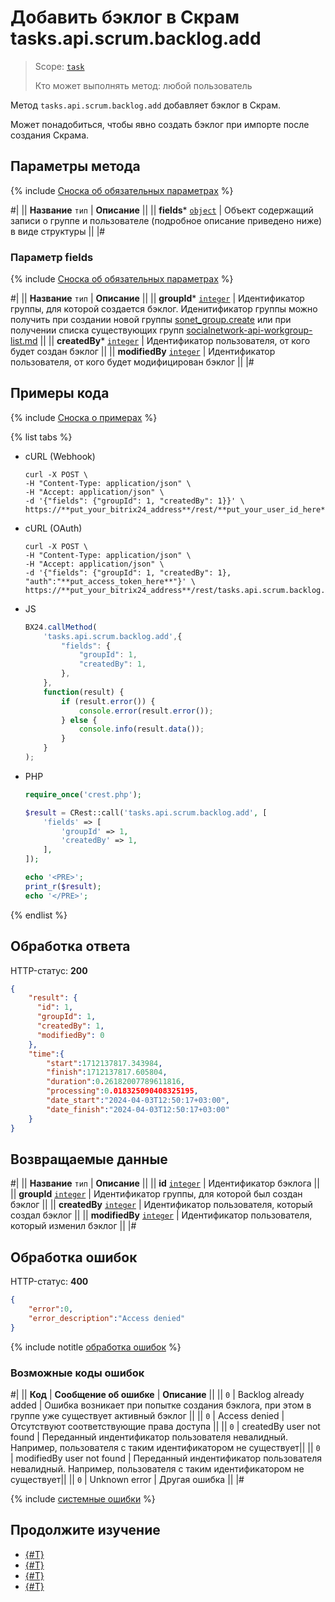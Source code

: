 # Добавить бэклог в Скрам tasks.api.scrum.backlog.add

> Scope: [`task`](../../../scopes/permissions.md)
>
> Кто может выполнять метод: любой пользователь

Метод `tasks.api.scrum.backlog.add` добавляет бэклог в Скрам.

Может понадобиться, чтобы явно создать бэклог при импорте после создания Скрама.

## Параметры метода

{% include [Сноска об обязательных параметрах](../../../../_includes/required.md) %}

#|
|| **Название**
`тип` | **Описание** ||
|| **fields***
[`object`](../../../data-types.md) | Объект содержащий записи о группе и пользователе (подробное описание приведено ниже) в виде структуры ||
|#

### Параметр fields

{% include [Сноска об обязательных параметрах](../../../../_includes/required.md) %}

#|
|| **Название**
`тип` | **Описание** ||
|| **groupId***
[`integer`](../../../data-types.md) | Идентификатор группы, для которой создается бэклог. Иденитификатор группы можно получить при создании новой группы [sonet_group.create](../../sonet-group-create.md) или при получении списка существующих групп [socialnetwork-api-workgroup-list.md](../../socialnetwork-api-workgroup-list.md) ||
|| **createdBy***
[`integer`](../../../data-types.md) | Идентификатор пользователя, от кого будет создан бэклог ||
|| **modifiedBy**
[`integer`](../../../data-types.md) | Идентификатор пользователя, от кого будет модифицирован бэклог ||
|#

## Примеры кода

{% include [Сноска о примерах](../../../../_includes/examples.md) %}

{% list tabs %}

- cURL (Webhook)

    ```http
    curl -X POST \
    -H "Content-Type: application/json" \
    -H "Accept: application/json" \
    -d '{"fields": {"groupId": 1, "createdBy": 1}}' \
    https://**put_your_bitrix24_address**/rest/**put_your_user_id_here**/**put_your_webbhook_here**/tasks.api.scrum.backlog.add
    ```

- cURL (OAuth)

    ```http
    curl -X POST \
    -H "Content-Type: application/json" \
    -H "Accept: application/json" \
    -d '{"fields": {"groupId": 1, "createdBy": 1}, "auth":"**put_access_token_here**"}' \
    https://**put_your_bitrix24_address**/rest/tasks.api.scrum.backlog.add
    ```

- JS

    ```js
    BX24.callMethod(
        'tasks.api.scrum.backlog.add',{
            "fields": {
                "groupId": 1,
                "createdBy": 1,
            },
        },
        function(result) {
            if (result.error()) {
                console.error(result.error());
            } else {
                console.info(result.data());
            }
        }
    );
    ```

- PHP

    ```php
    require_once('crest.php');

    $result = CRest::call('tasks.api.scrum.backlog.add', [
        'fields' => [
            'groupId' => 1,
            'createdBy' => 1,
        ],
    ]);

    echo '<PRE>';
    print_r($result);
    echo '</PRE>';
    ```

{% endlist %}

## Обработка ответа

HTTP-статус: **200**

```json
{
    "result": {
      "id": 1,
      "groupId": 1,
      "createdBy": 1,
      "modifiedBy": 0
    },
    "time":{
        "start":1712137817.343984,
        "finish":1712137817.605804,
        "duration":0.26182007789611816,
        "processing":0.018325090408325195,
        "date_start":"2024-04-03T12:50:17+03:00",
        "date_finish":"2024-04-03T12:50:17+03:00"
    }
}
```

## Возвращаемые данные

#|
|| **Название**
`тип` | **Описание** ||
|| **id**
[`integer`](../../../data-types.md) | Идентификатор бэклога ||
|| **groupId**
[`integer`](../../../data-types.md) | Идентификатор группы, для которой был создан бэклог ||
|| **createdBy**
[`integer`](../../../data-types.md) | Идентификатор пользователя, который создал бэклог ||
|| **modifiedBy**
[`integer`](../../../data-types.md) | Идентификатор пользователя, который изменил бэклог ||
|#

## Обработка ошибок

HTTP-статус: **400**

```json
{
    "error":0,
    "error_description":"Access denied"
}
```
{% include notitle [обработка ошибок](../../../../_includes/error-info.md) %}

### Возможные коды ошибок

#|
|| **Код** | **Cообщение об ошибке** | **Описание** ||
|| `0` | Backlog already added | Ошибка возникает при попытке создания бэклога, при этом в группе уже сущеcтвует активный бэклог ||
|| `0` | Access denied | Отсутствуют соответствующие права доступа ||
|| `0` | createdBy user not found | Переданный индентификатор пользователя невалидный. Например, пользователя с таким идентификатором не существует||
|| `0` | modifiedBy user not found | Переданный индентификатор пользователя невалидный. Например, пользователя с таким идентификатором не существует||
|| `0` | Unknown error | Другая ошибка ||
|#

{% include [системные ошибки](../../../../_includes/system-errors.md) %}

## Продолжите изучение

- [{#T}](./tasks-api-scrum-backlog-update.md)
- [{#T}](./tasks-api-scrum-backlog-get.md)
- [{#T}](./tasks-api-scrum-backlog-delete.md)
- [{#T}](./tasks-api-scrum-backlog-get-fields.md)